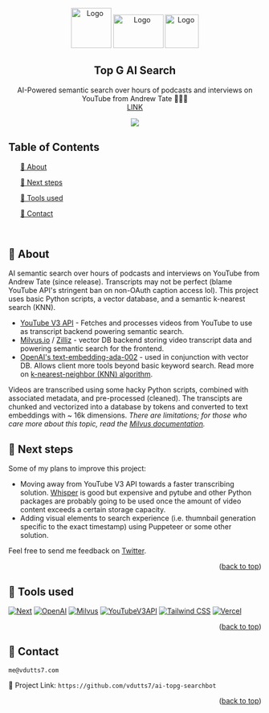 <!-- PROJECT LOGO -->
<br />
<div align="center">
    <img src="https://github.com/vdutts7/ai-topg-searchbot/blob/main/public/social.jpg" alt="Logo" width="80" height="80">
    <img src="https://github.com/vdutts7/ai-topg-searchbot/blob/main/public/youtube.png" alt="Logo" width="100" height="67">
    <img src="https://github.com/vdutts7/yt-chat-mkbhd/blob/main/public/openai.png" alt="Logo" width="67" height="67">
  
  </a>
  <h2 align="center">Top G AI Search </h2> <p align="center"> AI-Powered semantic search over hours of podcasts and interviews on YouTube from Andrew Tate 🚬💸💬  
<br /> <a href=https://tate-talks.vercel.app/>LINK</a>  </p> </div> <p align="center"> <img src="https://github.com/vdutts7/ai-topg-searchbot/blob/main/public/aitopg.gif"/> </p>  


<!-- TABLE OF CONTENTS -->
## Table of Contents
  <ol>
    <a href="#about">📝 About</a>
        <ul>
        </ul>
    <a href="#next-steps">🚀 Next steps</a> 
       <ul>
        </ul>
    <a href="#tools-used">🔧 Tools used</a>
        <ul>
        </ul>
    <a href="#contact">👤 Contact</a>
  </ol>
<br />

<!-- ABOUT -->
## 📝 About

AI semantic search over hours of podcasts and interviews on YouTube from Andrew Tate (since release). Transcripts may not be perfect (blame YouTube API's stringent ban on non-OAuth caption access lol).
This project uses basic Python scripts, a vector database, and a semantic k-nearest search (KNN).  

- [YouTube V3 API](https://developers.google.com/youtube/v3) - Fetches and processes videos from YouTube to use as transcript backend powering semantic search.
- [Milvus.io](https://milvus.io/) / [Zilliz](https://zilliz.com/) - vector DB backend storing video transcript data and powering semantic search for the frontend.
- [OpenAI's text-embedding-ada-002](https://openai.com/blog/new-and-improved-embedding-model/) - used in conjunction with vector DB. Allows client more tools beyond basic keyword search. 
Read more on [k-nearest-neighbor (KNN) algorithm](https://en.wikipedia.org//wiki/K-nearest_neighbors_algorithm).

Videos are transcribed using some hacky Python scripts, combined with associated metadata, and pre-processed (cleaned). The transcipts are chunked and vectorized into a database by tokens and converted to text embeddings with ~ 16k dimensions. <i>There are limitations; for those who care more about this topic, read the [Milvus documentation](https://milvus.io/docs/limitations.md#Dimensions-of-a-vector).</i>
   

## 🚀 Next steps

Some of my plans to improve this project:
- Moving away from YouTube V3 API towards a faster transcribing solution. [Whisper](https://openai.com/research/whisper) is good but expensive and pytube and other Python packages are probably going to be used once the amount of video content exceeds a certain storage capacity.
- Adding visual elements to search experience (i.e. thumnbail generation specific to the exact timestamp) using Puppeteer or some other solution.

Feel free to send me feedback on [Twitter](https://twitter.com/vdutts7).

<p align="right">(<a href="#readme-top">back to top</a>)</p>


<!-- BUILT WITH -->
## 🔧 Tools used
[![Next][Next]][Next-url]
[![OpenAI][OpenAI]][OpenAI-url]
[![Milvus][Milvus]][Milvus-url]
[![YouTubeV3API][YouTubeV3API]][YouTubeV3API-url]
[![Tailwind CSS][TailwindCSS]][TailwindCSS-url]
[![Vercel][Vercel]][Vercel-url]

<p align="right">(<a href="#readme-top">back to top</a>)</p>


<!-- CONTACT -->
## 👤 Contact

`me@vdutts7.com` 

🔗 Project Link: `https://github.com/vdutts7/ai-topg-searchbot`

<p align="right">(<a href="#readme-top">back to top</a>)</p>


<!-- MARKDOWN LINKS & IMAGES -->
<!-- https://www.markdownguide.org/basic-syntax/#reference-style-links -->

[Python]: https://img.shields.io/badge/python-3670A0?style=for-the-badge&logo=python&logoColor=ffdd54
[Python-url]: https://www.python.org/

[Next]: https://img.shields.io/badge/next.js-000000?style=for-the-badge&logo=nextdotjs&logoColor=white
[Next-url]: https://nextjs.org/

[YouTubeV3API]: https://img.shields.io/badge/YouTube_V3_API-DD0031?style=for-the-badge&logo=https://github.com/vdutts7/ai-topg-searchbot/blob/main/public/youtube.png&color=ffffff
[YouTubeV3API-url]: https://developers.google.com/youtube/v3

[TailwindCSS]: https://img.shields.io/badge/Tailwind_CSS-38B2AC?style=for-the-badge&logo=tailwind-css&logoColor=skyblue&color=0A192F
[TailwindCSS-url]: https://tailwindcss.com/

[OpenAI]: https://img.shields.io/badge/OpenAI%20ada--002%20GPT-0058A0?style=for-the-badge&logo=openai&logoColor=white&color=4aa481
[OpenAI-url]: https://openai.com/

[Milvus]: https://img.shields.io/badge/Milvus-DD0031?style=for-the-badge&logo=https://github.com/vdutts7/ai-topg-searchbot/blob/main/public/milvus.png&color=00d5ff
[Milvus-url]: https://milvus.io/

[TypeScript]: https://img.shields.io/badge/TypeScript-007ACC?style=for-the-badge&logo=typescript&logoColor=white
[Typescript-url]: https://www.typescriptlang.org/

[Vercel]: https://img.shields.io/badge/Vercel-FFFFFF?style=for-the-badge&logo=Vercel&logoColor=white&color=black
[Vercel-url]: https://Vercel.com/
